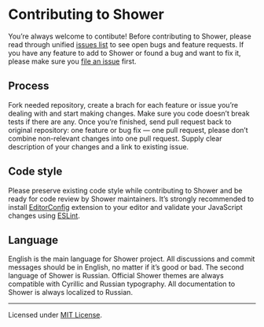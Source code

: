 # Contributing to Shower

You’re always welcome to contibute! Before contributing to Shower, please read through unified [issues list](https://github.com/shower/shower/issues) to see open bugs and feature requests. If you have any feature to add to Shower or found a bug and want to fix it, please make sure you [file an issue](https://github.com/shower/shower/issues/new) first.

## Process

Fork needed repository, create a brach for each feature or issue you’re dealing with and start making changes. Make sure you code doesn’t break tests if there are any. Once you’re finished, send pull request back to original repository: one feature or bug fix — one pull request, please don’t combine non-relevant changes into one pull request. Supply clear description of your changes and a link to existing issue.

## Code style

Please preserve existing code style while contributing to Shower and be ready for code review by Shower maintainers. It’s strongly recommended to install [EditorConfig](http://editorconfig.org) extension to your editor and validate your JavaScript changes using [ESLint](http://eslint.org/).

## Language

English is the main language for Shower project. All discussions and commit messages should be in English, no matter if it’s good or bad. The second language of Shower is Russian. Official Shower themes are always compatible with Cyrillic and Russian typography. All documentation to Shower is always localized to Russian.

---

Licensed under [MIT License](LICENSE.md).
